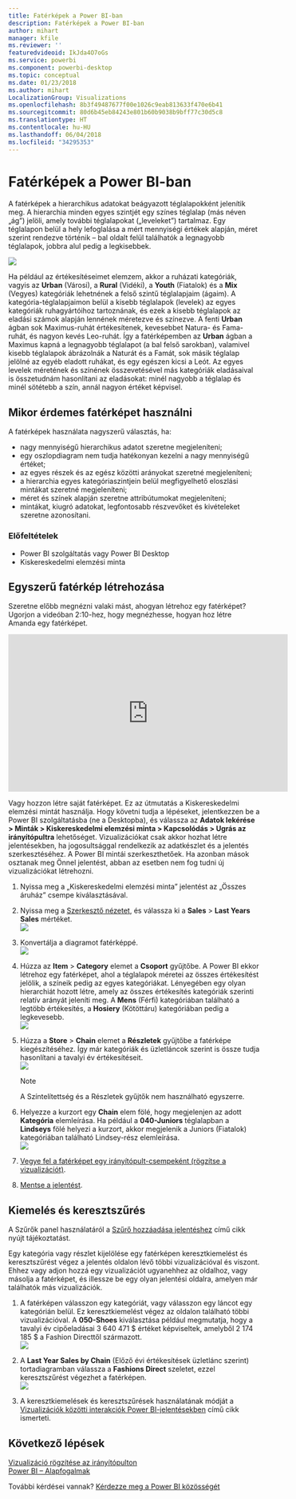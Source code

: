```yaml
---
title: Fatérképek a Power BI-ban
description: Fatérképek a Power BI-ban
author: mihart
manager: kfile
ms.reviewer: ''
featuredvideoid: IkJda4O7oGs
ms.service: powerbi
ms.component: powerbi-desktop
ms.topic: conceptual
ms.date: 01/23/2018
ms.author: mihart
LocalizationGroup: Visualizations
ms.openlocfilehash: 8b3f49487677f00e1026c9eab813633f470e6b41
ms.sourcegitcommit: 80d6b45eb84243e801b60b9038b9bff77c30d5c8
ms.translationtype: HT
ms.contentlocale: hu-HU
ms.lasthandoff: 06/04/2018
ms.locfileid: "34295353"
---
```

# <a name="treemaps-in-power-bi"></a>Fatérképek a Power BI-ban
A fatérképek a hierarchikus adatokat beágyazott téglalapokként jelenítik meg.  A hierarchia minden egyes szintjét egy színes téglalap (más néven „ág”) jelöli, amely további téglalapokat („leveleket”) tartalmaz.  Egy téglalapon belül a hely lefoglalása a mért mennyiségi értékek alapján, méret szerint rendezve történik – bal oldalt felül találhatók a legnagyobb téglalapok, jobbra alul pedig a legkisebbek.

![](media/power-bi-visualization-treemaps/pbi-nancy_viz_treemap.png)

Ha például az értékesítéseimet elemzem, akkor a ruházati kategóriák, vagyis az **Urban** (Városi), a **Rural** (Vidéki), a **Youth** (Fiatalok) és a **Mix** (Vegyes) kategóriák lehetnének a felső szintű téglalapjaim (ágaim).  A kategória-téglalapjaimon belül a kisebb téglalapok (levelek) az egyes kategóriák ruhagyártóihoz tartoznának, és ezek a kisebb téglalapok az eladási számok alapján lennének méretezve és színezve.  A fenti **Urban** ágban sok Maximus-ruhát értékesítenek, kevesebbet Natura- és Fama-ruhát, és nagyon kevés Leo-ruhát.  Így a fatérképemben az **Urban** ágban a Maximus kapná a legnagyobb téglalapot (a bal felső sarokban), valamivel kisebb téglalapok ábrázolnák a Naturát és a Famát, sok másik téglalap jelölné az egyéb eladott ruhákat, és egy egészen kicsi a Leót.  Az egyes levelek méretének és színének összevetésével más kategóriák eladásaival is összetudnám hasonlítani az eladásokat: minél nagyobb a téglalap és minél sötétebb a szín, annál nagyon értéket képvisel.

## <a name="when-to-use-a-treemap"></a>Mikor érdemes fatérképet használni
A fatérképek használata nagyszerű választás, ha:

* nagy mennyiségű hierarchikus adatot szeretne megjeleníteni;
* egy oszlopdiagram nem tudja hatékonyan kezelni a nagy mennyiségű értéket;
* az egyes részek és az egész közötti arányokat szeretné megjeleníteni;
* a hierarchia egyes kategóriaszintjein belül megfigyelhető eloszlási mintákat szeretné megjeleníteni;
* méret és színek alapján szeretne attribútumokat megjeleníteni;
* mintákat, kiugró adatokat, legfontosabb részvevőket és kivételeket szeretne azonosítani.

### <a name="prerequisites"></a>Előfeltételek
 - Power BI szolgáltatás vagy Power BI Desktop
 - Kiskereskedelmi elemzési minta

## <a name="create-a-basic-treemap"></a>Egyszerű fatérkép létrehozása
Szeretne előbb megnézni valaki mást, ahogyan létrehoz egy fatérképet?  Ugorjon a videóban 2:10-hez, hogy megnézhesse, hogyan hoz létre Amanda egy fatérképet.

<iframe width="560" height="315" src="https://www.youtube.com/embed/IkJda4O7oGs" frameborder="0" allowfullscreen></iframe>

Vagy hozzon létre saját fatérképet. Ez az útmutatás a Kiskereskedelmi elemzési mintát használja. Hogy követni tudja a lépéseket, jelentkezzen be a Power BI szolgáltatásba (ne a Desktopba), és válassza az **Adatok lekérése \> Minták \> Kiskereskedelmi elemzési minta \>  Kapcsolódás \> Ugrás az irányítópultra**  lehetőséget. Vizualizációkat csak akkor hozhat létre jelentésekben, ha jogosultsággal rendelkezik az adatkészlet és a jelentés szerkesztéséhez. A Power BI mintái szerkeszthetőek. Ha azonban mások osztanak meg Önnel jelentést, abban az esetben nem fog tudni új vizualizációkat létrehozni.

1. Nyissa meg a „Kiskereskedelmi elemzési minta” jelentést az „Összes áruház” csempe kiválasztásával.    
2. Nyissa meg a [Szerkesztő nézetet](service-interact-with-a-report-in-editing-view.md), és válassza ki a **Sales** > **Last Years Sales** mértéket.   
   ![](media/power-bi-visualization-treemaps/treemapfirstvalue_new.png)   
3. Konvertálja a diagramot fatérképpé.  
   ![](media/power-bi-visualization-treemaps/treemapconvertto_new.png)   
4. Húzza az **Item** > **Category** elemet a **Csoport** gyűjtőbe. A Power BI ekkor létrehoz egy fatérképet, ahol a téglalapok méretei az összes értékesítést jelölik, a színeik pedig az egyes kategóriákat.  Lényegében egy olyan hierarchiát hozott létre, amely az összes értékesítés kategóriák szerinti relatív arányát jeleníti meg.  A **Mens** (Férfi) kategóriában található a legtöbb értékesítés, a **Hosiery** (Kötöttáru) kategóriában pedig a legkevesebb.   
   ![](media/power-bi-visualization-treemaps/treemapcomplete_new.png)   
5. Húzza a **Store** > **Chain** elemet a **Részletek** gyűjtőbe a fatérképe kiegészítéséhez. Így már kategóriák és üzletláncok szerint is össze tudja hasonlítani a tavalyi év értékesítéseit.   
   ![](media/power-bi-visualization-treemaps/treemap_addgroup_new.png)
   
   > [!NOTE]
   > A Színtelítettség és a Részletek gyűjtők nem használható egyszerre.
   > 
   > 
5. Helyezze a kurzort egy **Chain** elem fölé, hogy megjelenjen az adott **Kategória** elemleírása.  Ha például a **040-Juniors** téglalapban a **Lindseys** fölé helyezi a kurzort, akkor megjelenik a Juniors (Fiatalok) kategóriában található Lindsey-rész elemleírása.  
   ![](media/power-bi-visualization-treemaps/treemaphoverdetail_new.png)
6. [Vegye fel a fatérképet egy irányítópult-csempeként (rögzítse a vizualizációt)](service-dashboard-tiles.md). 
7. [Mentse a jelentést](service-report-save.md).

## <a name="highlighting-and-cross-filtering"></a>Kiemelés és keresztszűrés
A Szűrők panel használatáról a [Szűrő hozzáadása jelentéshez](power-bi-report-add-filter.md) című cikk nyújt tájékoztatást.

Egy kategória vagy részlet kijelölése egy fatérképen keresztkiemelést és keresztszűrést végez a jelentés oldalon lévő többi vizualizációval és viszont. Ehhez vagy adjon hozzá egy vizualizációt ugyanehhez az oldalhoz, vagy másolja a fatérképet, és illessze be egy olyan jelentési oldalra, amelyen már találhatók más vizualizációk.

1. A fatérképen válasszon egy kategóriát, vagy válasszon egy láncot egy kategórián belül.  Ez keresztkiemelést végez az oldalon található többi vizualizációval. A **050-Shoes** kiválasztása például megmutatja, hogy a tavalyi év cipőeladásai 3 640 471 $ értéket képviseltek, amelyből 2 174 185 $ a Fashion Directtől származott.  
   ![](media/power-bi-visualization-treemaps/treemaphiliting.png)

2. A **Last Year Sales by Chain** (Előző évi értékesítések üzletlánc szerint) tortadiagramban válassza a **Fashions Direct** szeletet, ezzel keresztszűrést végezhet a fatérképen.  
   ![](media/power-bi-visualization-treemaps/treemapnoowl.gif)    

3. A keresztkiemelések és keresztszűrések használatának módját a [Vizualizációk közötti interakciók Power BI-jelentésekben](service-reports-visual-interactions.md) című cikk ismerteti.

## <a name="next-steps"></a>Következő lépések
[Vizualizáció rögzítése az irányítópulton](service-dashboard-pin-tile-from-report.md)  
[Power BI – Alapfogalmak](service-basic-concepts.md)  

További kérdései vannak? [Kérdezze meg a Power BI közösségét](http://community.powerbi.com/)  

